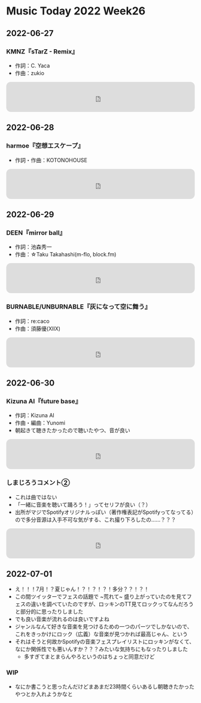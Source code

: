 # Music Today 2022 Week26

## 2022-06-27

### KMNZ『sTarZ - Remix』

- 作詞：C. Yaca
- 作曲：zukio

<iframe style="border-radius:12px" src="https://open.spotify.com/embed/track/4K8e0ArlkoqZ3XAgNO8uiA?utm_source=generator" width="100%" height="80" frameBorder="0" allowfullscreen="" allow="autoplay; clipboard-write; encrypted-media; fullscreen; picture-in-picture"></iframe>

## 2022-06-28

### harmoe『空想エスケープ』

- 作詞・作曲：KOTONOHOUSE

<iframe style="border-radius:12px" src="https://open.spotify.com/embed/track/0kPS1lj9IHXLpot7of8l62?utm_source=generator" width="100%" height="80" frameBorder="0" allowfullscreen="" allow="autoplay; clipboard-write; encrypted-media; fullscreen; picture-in-picture"></iframe>

## 2022-06-29

### DEEN『mirror ball』

- 作詞：池森秀一
- 作曲：☆Taku Takahashi(m-flo, block.fm)

<iframe style="border-radius:12px" src="https://open.spotify.com/embed/track/3oKHs7nhE6DRoaPPXDT5jZ?utm_source=generator" width="100%" height="80" frameBorder="0" allowfullscreen="" allow="autoplay; clipboard-write; encrypted-media; fullscreen; picture-in-picture"></iframe>

### BURNABLE/UNBURNABLE『灰になって空に舞う』
- 作詞：re:caco
- 作曲：須藤優(XIIX)

<iframe style="border-radius:12px" src="https://open.spotify.com/embed/track/0cv01P6YagCS2AzVJ7Zm53?utm_source=generator" width="100%" height="80" frameBorder="0" allowfullscreen="" allow="autoplay; clipboard-write; encrypted-media; fullscreen; picture-in-picture"></iframe>

## 2022-06-30

### Kizuna AI『future base』
- 作詞：Kizuna AI
- 作曲・編曲：Yunomi
- 朝起きて聴きたかったので聴いたやつ、音が良い

<iframe style="border-radius:12px" src="https://open.spotify.com/embed/track/6n6Kf8A4uKIpRNCm68yYBw?utm_source=generator" width="100%" height="80" frameBorder="0" allowfullscreen="" allow="autoplay; clipboard-write; encrypted-media; fullscreen; picture-in-picture"></iframe>

### しまじろうコメント②
- これは曲ではない
- 「一緒に音楽を聴いて踊ろう！」ってセリフが良い（？）
- 出所がマジでSpotifyオリジナルっぽい（著作権表記がSpotifyってなってる）ので多分音源は入手不可な気がする、これ撮り下ろしたの……？？？

<iframe style="border-radius:12px" src="https://open.spotify.com/embed/track/0RGH3ioYmCwHv7eOYV6MwJ?utm_source=generator" width="100%" height="80" frameBorder="0" allowfullscreen="" allow="autoplay; clipboard-write; encrypted-media; fullscreen; picture-in-picture"></iframe>

## 2022-07-01
- え！！！7月！？夏じゃん！？！？！？！多分？？！？！
- この間ツイッターでフェスの話題で ~荒れて~ 盛り上がっていたのを見てフェスの違いを調べていたのですが、ロッキンのTT見てロックってなんだろうと部分的に思ったりしました
- でも良い音楽が流れるのは良いですよね
- ジャンルなんて好きな音楽を見つけるための一つのパーツでしかないので、これをきっかけにロック（広義）な音楽が見つかれば最高じゃん、という
- それはそうと何故かSpotifyの音楽フェスプレイリストにロッキンがなくて、なにか関係性でも悪いんすか？？？みたいな気持ちにもなったりしました
  - 多すぎてまとまらんやろというのはちょっと同意だけど

### WIP
- なにか書こうと思ったんだけどまあまだ23時間くらいあるし朝聴きたかったやつとか入れようかなと
